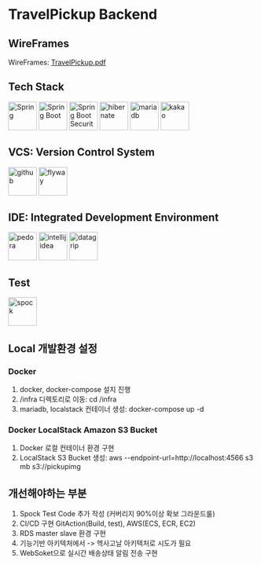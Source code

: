 

# TravelPickup Backend

## WireFrames
WireFrames: [TravelPickup.pdf](https://github.com/hwanyeong-choi/travelpickup-api/files/15333817/TravelPickup.pdf)


## Tech Stack
<img src="https://github.com/hwanyeong-choi/travelpickup-api/assets/47169718/d506e521-b290-492c-9b22-35ac81d0a8f3" alt="Spring" width="58" height="58">
<img src="https://github.com/hwanyeong-choi/travelpickup-api/assets/47169718/9ef38db0-43f8-4fa3-a644-2fb0d8948e94" alt="Spring Boot" width="58" height="58">
<img src="https://github.com/hwanyeong-choi/travelpickup-api/assets/47169718/78ff3945-b252-4e44-bf91-24847295358a" alt="Spring Boot Security" width="58" height="58">
<img src="https://github.com/hwanyeong-choi/travelpickup-api/assets/47169718/21f6def1-3cfa-4700-8051-b3da5110b800" alt="hibernate" width="58" height="58">
<img src="https://github.com/hwanyeong-choi/travelpickup-api/assets/47169718/37d57014-277d-430a-9d63-fb3391dc9d32" alt="mariadb" width="58" height="58">
<img src="https://github.com/hwanyeong-choi/travelpickup-api/assets/47169718/ebac2cd2-b1bc-41f4-a148-ca9592c3f245" alt="kakao" width="58" height="58">

## VCS: Version Control System
<img src="https://github.com/hwanyeong-choi/travelpickup-api/assets/47169718/3163513f-78b6-4906-83ac-ac143cebd0a8" alt="github" width="58" height="58">
<img src="https://github.com/hwanyeong-choi/travelpickup-api/assets/47169718/6afc840d-3d00-4b6d-9d73-3f16132a7218" alt="flyway" width="58" height="58">

## IDE: Integrated Development Environment
<img src="https://github.com/hwanyeong-choi/travelpickup-api/assets/47169718/35a4746b-f92f-407b-88a4-3ac787059239" alt="pedora" width="58" height="58">
<img src="https://github.com/hwanyeong-choi/travelpickup-api/assets/47169718/72761061-6c07-4769-b342-ed4751245a6c" alt="intellijidea" width="58" height="58">
<img src="https://github.com/hwanyeong-choi/travelpickup-api/assets/47169718/157c86e4-4f3f-4163-abee-1546c0850537" alt="datagrip" width="58" height="58">

## Test
<img src="https://github.com/hwanyeong-choi/travelpickup-api/assets/47169718/a6c205b7-b25a-43a0-a079-069738582665" alt="spock" width="58" height="58">

## Local 개발환경 설정

### Docker
  1. docker, docker-compose 설치 진행
  2. /infra 디렉토리로 이동: cd /infra
  3. mariadb, localstack 컨테이너 생성: docker-compose up -d

### Docker LocalStack Amazon S3 Bucket
  1. Docker 로컬 컨테이너 환경 구현
  2. LocalStack S3 Bucket 생성: aws --endpoint-url=http://localhost:4566 s3 mb s3://pickupimg

## 개선해야하는 부분
  1. Spock Test Code 추가 작성 (커버리지 90%이상 확보 그라운드룰)
  2. CI/CD 구현 GitAction(Build, test), AWS(ECS, ECR, EC2)
  3. RDS master slave 환경 구현
  4. 기능기반 아키텍처에서 -> 헥사고날 아키텍처로 시도가 필요
  5. WebSoket으로 실시간 배송상태 알림 전송 구현
